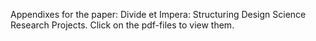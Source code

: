 Appendixes for the paper: Divide et Impera: Structuring Design Science Research Projects. Click on the pdf-files to view them.
